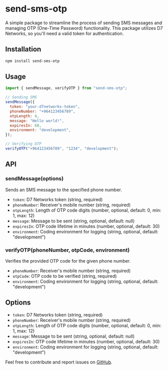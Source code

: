 # send-sms-otp

A simple package to streamline the process of sending SMS messages and managing OTP (One-Time Password) functionality. This package utilizes D7 Networks, so you'll need a valid token for authentication.

## Installation

```bash
npm install send-sms-otp
```

## Usage

```javascript
import { sendMessage, verifyOTP } from "send-sms-otp";

// Sending SMS
sendMessage({
  token: "your-d7networks-token",
  phoneNumber: "+964123456789",
  otpLength: 4,
  message: "Hello world!",
  expiresIn: 60,
  environment: "development",
});

// Verifying OTP
verifyOTP("+964123456789", "1234", "development");
```

## API

### sendMessage(options)

Sends an SMS message to the specified phone number.

- `token`: D7 Networks token (string, required)
- `phoneNumber`: Receiver's mobile number (string, required)
- `otpLength`: Length of OTP code digits (number, optional, default: 0, min: 1, max: 12)
- `message`: Message to be sent (string, optional, default: null)
- `expiresIn`: OTP code lifetime in minutes (number, optional, default: 30)
- `environment`: Coding environment for logging (string, optional, default: "development")

### verifyOTP(phoneNumber, otpCode, environment)

Verifies the provided OTP code for the given phone number.

- `phoneNumber`: Receiver's mobile number (string, required)
- `otpCode`: OTP code to be verified (string, required)
- `environment`: Coding environment for logging (string, optional, default: "development")

## Options

- `token`: D7 Networks token (string, required)
- `phoneNumber`: Receiver's mobile number (string, required)
- `otpLength`: Length of OTP code digits (number, optional, default: 0, min: 1, max: 12)
- `message`: Message to be sent (string, optional, default: null)
- `expiresIn`: OTP code lifetime in minutes (number, optional, default: 30)
- `environment`: Coding environment for logging (string, optional, default: "development")

Feel free to contribute and report issues on [GitHub](https://github.com/your-username/send-sms-otp).

